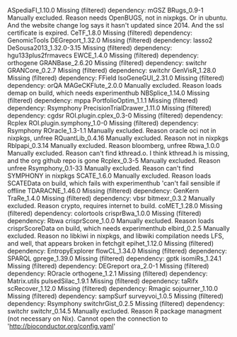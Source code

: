 ASpediaFI_1.10.0	Missing (filtered) dependency: mGSZ
BRugs_0.9-1	Manually excluded. Reason needs OpenBUGS, not in nixpkgs. Or in ubuntu. And the website change log says it hasn't updated since 2014. And the ssl certificate is expired.
CeTF_1.8.0	Missing (filtered) dependency: GenomicTools
DEGreport_1.32.0	Missing (filtered) dependency: lasso2
DeSousa2013_1.32.0-3.15	Missing (filtered) dependency: hgu133plus2frmavecs
EWCE_1.4.0	Missing (filtered) dependency: orthogene
GRANBase_2.6.20	Missing (filtered) dependency: switchr
GRANCore_0.2.7	Missing (filtered) dependency: switchr
GenVisR_1.28.0	Missing (filtered) dependency: FField
IsoGeneGUI_2.31.0	Missing (filtered) dependency: orQA
MAGeCKFlute_2.0.0	Manually excluded. Reason loads demap on build, which needs experimenthub
NBSplice_1.14.0	Missing (filtered) dependency: mppa
PortfolioOptim_1.1.1	Missing (filtered) dependency: Rsymphony
PrecisionTrialDrawer_1.11.0	Missing (filtered) dependency: cgdsr
ROI.plugin.cplex_0.3-0	Missing (filtered) dependency: Rcplex
ROI.plugin.symphony_1.0-0	Missing (filtered) dependency: Rsymphony
ROracle_1.3-1.1	Manually excluded. Reason oracle oci not in nixpkgs, unfree
RQuantLib_0.4.16	Manually excluded. Reason not in nixpkgs
Rblpapi_0.3.14	Manually excluded. Reason bloomberg, unfree
Rbwa_1.0.0	Manually excluded. Reason can't find kthread.o. I think kthread.h is missing, and the org github repo is gone
Rcplex_0.3-5	Manually excluded. Reason unfree
Rsymphony_0.1-33	Manually excluded. Reason can't find SYMPHONY in nixpkgs
SCATE_1.6.0	Manually excluded. Reason loads SCATEData on build, which fails with experimenthub 'can't fail sensible if offline
TDARACNE_1.46.0	Missing (filtered) dependency: GenKern
TraRe_1.4.0	Missing (filtered) dependency: vbsr
bitmexr_0.3.2	Manually excluded. Reason crypto, requires internet to build. 
coMET_1.28.0	Missing (filtered) dependency: colortools
crisprBwa_1.0.0	Missing (filtered) dependency: Rbwa
crisprScore_1.0.0	Manually excluded. Reason loads crisprScoreData on build, which needs experimenthub
elbird_0.2.5	Manually excluded. Reason no libkiwi in nixpkgs, and libwiki compilation needs LFS, and well, that appears broken in fetchgit
epihet_1.12.0	Missing (filtered) dependency: EntropyExplorer
flowCL_1.34.0	Missing (filtered) dependency: SPARQL
gprege_1.39.0	Missing (filtered) dependency: gptk
isomiRs_1.24.1	Missing (filtered) dependency: DEGreport
ora_2.0-1	Missing (filtered) dependency: ROracle
orthogene_1.2.1	Missing (filtered) dependency: Matrix.utils
pulsedSilac_1.9.1	Missing (filtered) dependency: taRifx
scRecover_1.12.0	Missing (filtered) dependency: Rmagic
sojourner_1.10.0	Missing (filtered) dependency: sampSurf
surveyvoi_1.0.5	Missing (filtered) dependency: Rsymphony
switchrGist_0.2.5	Missing (filtered) dependency: switchr
switchr_0.14.5	Manually excluded. Reason R package managment (not necessary on Nix). Cannot open the connection to 'http://bioconductor.org/config.yaml'